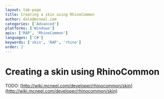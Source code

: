 ```yaml
---
layout: tab-page
title: Creating a skin using RhinoCommon
author: dale@mcneel.com
categories: ['Advanced']
platforms: ['Windows']
apis: ['RAP', 'RhinoCommon']
languages: ['C#']
keywords: ['skin', 'RAP', 'rhino']
order: 2
---
```


# Creating a skin using RhinoCommon

TODO: [http://wiki.mcneel.com/developer/rhinocommon/skin](http://wiki.mcneel.com/developer/rhinocommon/skin)
